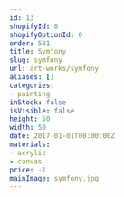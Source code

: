 ```yaml
---
id: 13
shopifyId: 0
shopifyOptionId: 0
order: 581
title: Symfony
slug: symfony
url: art-works/symfony
aliases: []
categories:
- painting
inStock: false
isVisible: false
height: 50
width: 50
date: 2017-01-01T00:00:00Z
materials:
- acrylic
- canvas
price: -1
mainImage: symfony.jpg
---
```

